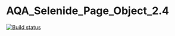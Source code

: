 # AQA_Selenide_Page_Object_2.4
[![Build status](https://ci.appveyor.com/api/projects/status/11krqo11nty9a75j?svg=true)](https://ci.appveyor.com/project/nntalita/aqa-selenide-page-object-2-4)
